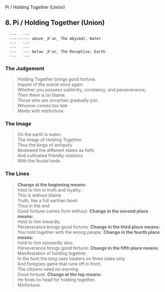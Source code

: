 Pi / Holding Together (Union)
## 8. Pi / Holding Together (Union)
      ---   ---
      --------- above _K'an_ The Abysmal, Water  
      ---   ---
      ---   ---
      ---   --- below _K'un_ The Receptive, Earth  
      ---   ---
### The Judgement
> Holding Together brings good fortune.  
 Inquire of the oracle once again  
 Whether you possess sublimity, constancy, and perseverance;  
 Then there is no blame.  
 Those who are uncertain gradually join.  
 Whoever comes too late  
 Meets with misfortune.
### The Image
> On the earth is water:  
 The image of Holding Together.  
 Thus the kings of antiquity  
 Bestowed the different states as fiefs  
 And cultivated friendly relations  
 With the feudal lords.
### The Lines

 > **Change at the beginning means:**  
 Hold to him in truth and loyalty;  
 This is without blame.  
 Truth, like a full earthen bowl:  
 Thus in the end  
 Good fortune comes from without.
 > **Change in the second place means:**  
 Hold to him inwardly.  
 Perseverance brings good fortune.
 > **Change in the third place means:**  
 You hold together with the wrong people.
 > **Change in the fourth place means:**  
 Hold to him outwardly also.  
 Perseverance brings good fortune.
 > **Change in the fifth place means:**  
 Manifestation of holding together.  
 In the hunt the king uses beaters on three sides only  
 And foregoes game that runs off in front.  
 The citizens need no warning.  
 Good fortune.
 > **Change at the top means:**  
 He finds no head for holding together.  
 Misfortune.



